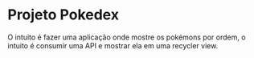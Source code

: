 <h1> Projeto Pokedex </h1>

O intuito é fazer uma aplicação onde mostre os pokémons por ordem, o intuito é consumir uma API e mostrar ela em uma recycler view.
